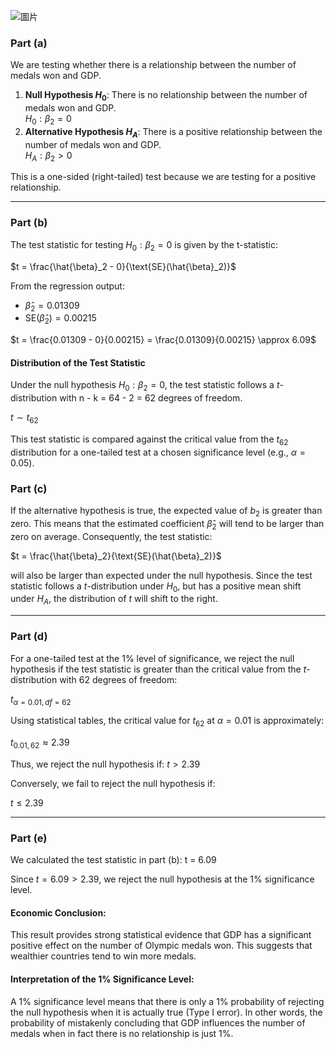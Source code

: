 ![圖片](https://github.com/user-attachments/assets/42bbe2a2-3260-43a3-8315-335e81081816)

### Part (a)

We are testing whether there is a relationship between the number of medals won and GDP.

1. **Null Hypothesis $H_0$**: There is no relationship between the number of medals won and GDP.  
   $H_0: \beta_2 = 0$
2. **Alternative Hypothesis $H_A$**: There is a positive relationship between the number of medals won and GDP.  
   $H_A: \beta_2 > 0$

This is a one-sided (right-tailed) test because we are testing for a positive relationship.

---

### Part (b)

The test statistic for testing $H_0: \beta_2 = 0$ is given by the t-statistic:

$t = \frac{\hat{\beta}_2 - 0}{\text{SE}(\hat{\beta}_2)}$

From the regression output:

- $\hat{\beta}_2 = 0.01309$
- $\text{SE}(\hat{\beta}_2) = 0.00215$

$t = \frac{0.01309 - 0}{0.00215} = \frac{0.01309}{0.00215} \approx 6.09$

#### **Distribution of the Test Statistic**
Under the null hypothesis $H_0: \beta_2 = 0$, the test statistic follows a $t$-distribution with n - k = 64 - 2 = 62 degrees of freedom.

$t \sim t_{62}$

This test statistic is compared against the critical value from the $t_{62}$ distribution for a one-tailed test at a chosen significance level (e.g., $\alpha = 0.05$).

### Part (c)
If the alternative hypothesis is true, the expected value of $b_2$ is greater than zero. This means that the estimated coefficient $\hat{\beta}_2$ will tend to be larger than zero on average. Consequently, the test statistic:

$t = \frac{\hat{\beta}_2}{\text{SE}(\hat{\beta}_2)}$

will also be larger than expected under the null hypothesis. Since the test statistic follows a $t$-distribution under $H_0$, but has a positive mean shift under $H_A$, the distribution of $t$ will shift to the right.

---

### Part (d)
For a one-tailed test at the $1\%$ level of significance, we reject the null hypothesis if the test statistic is greater than the critical value from the $t$-distribution with $62$ degrees of freedom:

$t_{\alpha=0.01, df=62}$

Using statistical tables, the critical value for $t_{62}$ at $\alpha = 0.01$ is approximately:

$t_{0.01, 62} \approx 2.39$

Thus, we reject the null hypothesis if: $t > 2.39$

Conversely, we fail to reject the null hypothesis if:

$t \leq 2.39$

---

### Part (e)
We calculated the test statistic in part (b):  t = 6.09

Since $t = 6.09 > 2.39$, we reject the null hypothesis at the 1% significance level.

#### **Economic Conclusion:**
This result provides strong statistical evidence that GDP has a significant positive effect on the number of Olympic medals won. This suggests that wealthier countries tend to win more medals.

#### **Interpretation of the 1% Significance Level:**
A 1% significance level means that there is only a 1% probability of rejecting the null hypothesis when it is actually true (Type I error). In other words, the probability of mistakenly concluding that GDP influences the number of medals when in fact there is no relationship is just 1%.

